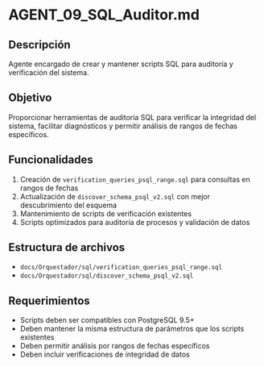 # AGENT_09_SQL_Auditor.md

## Descripción
Agente encargado de crear y mantener scripts SQL para auditoría y verificación del sistema.

## Objetivo
Proporcionar herramientas de auditoría SQL para verificar la integridad del sistema, facilitar diagnósticos y permitir análisis de rangos de fechas específicos.

## Funcionalidades
1. Creación de `verification_queries_psql_range.sql` para consultas en rangos de fechas
2. Actualización de `discover_schema_psql_v2.sql` con mejor descubrimiento del esquema
3. Mantenimiento de scripts de verificación existentes
4. Scripts optimizados para auditoría de procesos y validación de datos

## Estructura de archivos
- `docs/Orquestador/sql/verification_queries_psql_range.sql`
- `docs/Orquestador/sql/discover_schema_psql_v2.sql`

## Requerimientos
- Scripts deben ser compatibles con PostgreSQL 9.5+
- Deben mantener la misma estructura de parámetros que los scripts existentes
- Deben permitir análisis por rangos de fechas específicos
- Deben incluir verificaciones de integridad de datos